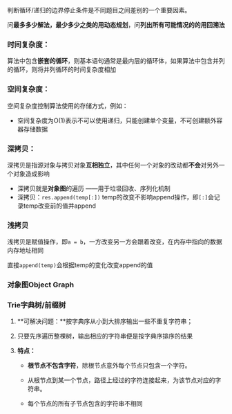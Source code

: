 

判断循环/递归的边界停止条件是不同题目之间差别的一个重要因素。

问**最多多少解法，最少多少之类的用动态规划**，问**列出所有可能情况的的用回溯法**

### 时间复杂度：

算法中包含**嵌套的循环**，则基本语句通常是最内层的循环体，如果算法中包含并列的循环，则将并列循环的时间复杂度相加



### 空间复杂度：

空间复杂度控制算法使用的存储方式，例如：

- 空间复杂度为O(1)表示不可以使用递归，只能创建单个变量，不可创建额外容器存储数据



### 深拷贝：

深拷贝是指源对象与拷贝对象**互相独立**，其中任何一个对象的改动都**不会**对另外一个对象造成影响

* 深拷贝就是**对象图**的遍历 ——用于垃圾回收、序列化机制
* 深拷贝：`res.append(temp[:])` temp的改变不影响append操作，即`[:]`会记录temp改变前的值并append

### 浅拷贝

浅拷贝是赋值操作，即`a = b`，一方改变另一方会跟着改变，在内存中指向的数据内存地址相同

直接`append(temp)`会根据temp的变化改变append的值



### 对象图Object Graph



### Trie字典树/前缀树

1. **可解决问题：**按字典序从小到大排序输出一些不重复字符串；

2. 只要先序遍历整棵树，输出相应的字符串便是按字典序排序的结果

3. **特点：**

   - **根节点不包含字符**，除根节点意外每个节点只包含一个字符。

   - 从根节点到某一个节点，路径上经过的字符连接起来，为该节点对应的字符串。

   - 每个节点的所有子节点包含的字符串不相同